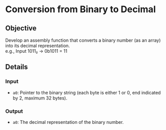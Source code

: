 # Conversion from Binary to Decimal

## Objective
Develop an assembly function that converts a binary number (as an array) into its decimal representation.  
e.g., Input 1011₂ -> 0b1011 = 11

## Details

### Input
- `a0`: Pointer to the binary string (each byte is either 1 or 0, end indicated by 2, maximum 32 bytes).

### Output
- `a0`: The decimal representation of the binary number.
